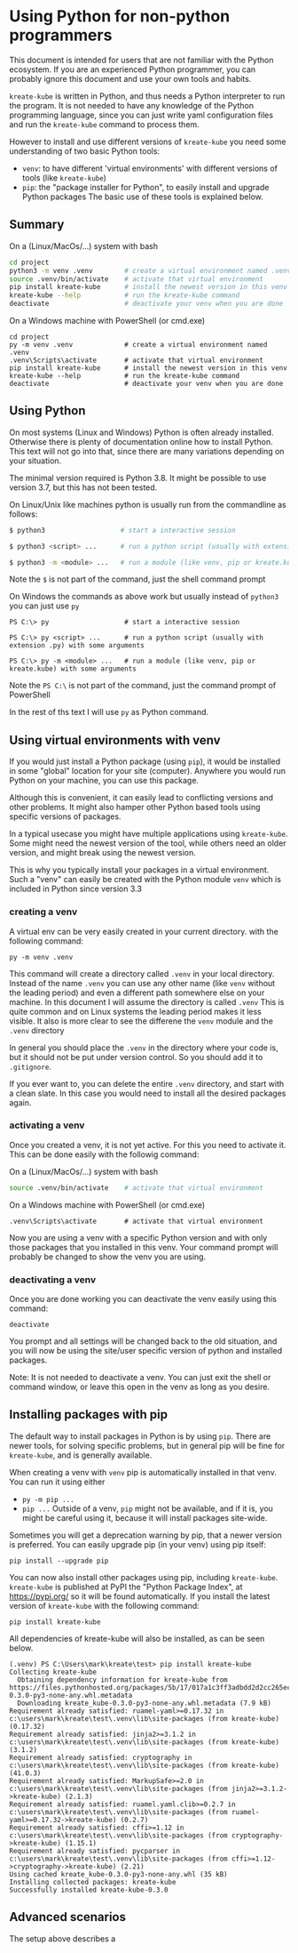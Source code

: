 # Using Python for non-python programmers
This document is intended for users that are not familiar with the Python ecosystem.
If you are an experienced Python programmer, you can probably ignore this document
and use your own tools and habits.

`kreate-kube` is written in Python, and thus needs a Python interpreter to run the program.
It is not needed to have any knowledge of the Python programming language, since you can
just write yaml configuration files and run the `kreate-kube` command to process them.

However to install and use different versions of `kreate-kube` you need some understanding
of two basic Python tools:
- `venv`: to have different 'virtual environments' with different versions of tools (like `kreate-kube`)
- `pip`: the "package installer for Python", to easily install and upgrade Python packages
The basic use of these tools is explained below.

## Summary
On a (Linux/MacOs/...) system with bash
```bash
cd project
python3 -m venv .venv        # create a virtual environment named .venv
source .venv/bin/activate    # activate that virtual environment
pip install kreate-kube      # install the newest version in this venv
kreate-kube --help           # run the kreate-kube command
deactivate                   # deactivate your venv when you are done
```

On a Windows machine with PowerShell (or cmd.exe)
```posh
cd project
py -m venv .venv             # create a virtual environment named .venv
.venv\Scripts\activate       # activate that virtual environment
pip install kreate-kube      # install the newest version in this venv
kreate-kube --help           # run the kreate-kube command
deactivate                   # deactivate your venv when you are done
```


## Using Python
On most systems (Linux and Windows) Python is often already installed.
Otherwise there is plenty of documentation online how to install Python.
This text will not go into that, since there are many variations depending
on your situation.

The minimal version required is Python 3.8.
It might be possible to use version 3.7, but this has not been tested.

On Linux/Unix like machines python is usually run from the commandline as follows:
```bash
$ python3                   # start a interactive session

$ python3 <script> ...      # run a python script (usually with extension .py) with some arguments

$ python3 -m <module> ...   # run a module (like venv, pip or kreate.kube) with some arguments
```
Note the `$` is not part of the command, just the shell command prompt

On Windows the commands as above work but usually instead of `python3` you can just use `py`
```posh
PS C:\> py                   # start a interactive session

PS C:\> py <script> ...      # run a python script (usually with extension .py) with some arguments

PS C:\> py -m <module> ...   # run a module (like venv, pip or kreate.kube) with some arguments
```
Note the `PS C:\` is not part of the command, just the command prompt of PowerShell

In the rest of ths text I will use `py` as Python command.

## Using virtual environments with venv
If you would just install a Python package (using `pip`),
it would be installed in some "global" location for your site (computer).
Anywhere you would run Python on your machine, you can use this package.

Although this is convenient, it can easily lead to conflicting versions and other problems.
It might also hamper other Python based tools using specific versions of packages.

In a typical usecase you might have multiple applications using `kreate-kube`.
Some might need the newest version of the tool, while others need an older version,
and might break using the newest version.

This is why you typically install your packages in a virtual environment.
Such a "venv" can easily be created with the Python module `venv` which is
included in Python since version 3.3

### creating a venv
A virtual env can be very easily created in your current directory. with the following command:
```
py -m venv .venv
```
This command will create a directory called `.venv` in your local directory.
Instead of the name `.venv` you can use any other name (like `venv` without the leading period)
and even a different path somewhere else on your machine.
In this document I will assume the directory is called `.venv`
This is quite common and on Linux systems the leading period makes it less visible.
It also is more clear to see the differene the `venv` module and the `.venv` directory

In general you should place the `.venv`  in the directory where your code is,
but it should not be put under version control.
So you should add it to `.gitignore`.

If you ever want to, you can delete the entire `.venv` directory, and start with a clean slate.
In this case you would need to install all the desired packages again.

### activating a venv
Once you created a venv, it is not yet active.
For this you need to activate it.
This can be done easily with the followig command:

On a (Linux/MacOs/...) system with bash
```bash
source .venv/bin/activate    # activate that virtual environment
```

On a Windows machine with PowerShell (or cmd.exe)
```posh
.venv\Scripts\activate       # activate that virtual environment
```

Now you are using a venv with a specific Python version and
with only those packages that you installed in this venv.
Your command prompt will probably be changed to show the venv you are using.

### deactivating a venv
Once you are done working you can deactivate the venv easily using this command:
```
deactivate
```
You prompt and all settings will be changed back to the old situation,
and you will now be using the site/user specific version of python
and installed packages.

Note: It is not needed to deactivate a venv.
You can just exit the shell or command window, or leave this open
in the venv as long as you desire.

## Installing packages with pip
The default way to install packages in Python is by using `pip`.
There are newer tools, for solving specific problems, but in general
pip will be fine for `kreate-kube`, and is generally available.

When creating a venv with `venv` pip is automatically installed in that venv.
You can run it using either
- `py -m pip ...`
- `pip ...`
Outside of a venv, `pip` might not be available, and if it is, you might be careful using
it, because it will install packages site-wide.

Sometimes you will get a deprecation warning by pip, that a newer version is preferred.
You can easily upgrade pip (in your venv) using pip itself:
```
pip install --upgrade pip
```

You can now also install other packages using pip, including `kreate-kube`.
`kreate-kube` is published at PyPI the "Python Package Index", at https://pypi.org/
so it will be found automatically.
If you install the latest version of `kreate-kube` with the following command:
```
pip install kreate-kube
```
All dependencies of kreate-kube will also be installed, as can be seen below.

```posh
(.venv) PS C:\Users\mark\kreate\test> pip install kreate-kube
Collecting kreate-kube
  Obtaining dependency information for kreate-kube from https://files.pythonhosted.org/packages/5b/17/017a1c3ff3adbdd2d2cc265ec3d4c880fed4f6db6298af0be6c59c4f5b11/kreate_kube-0.3.0-py3-none-any.whl.metadata
  Downloading kreate_kube-0.3.0-py3-none-any.whl.metadata (7.9 kB)
Requirement already satisfied: ruamel-yaml>=0.17.32 in c:\users\mark\kreate\test\.venv\lib\site-packages (from kreate-kube) (0.17.32)
Requirement already satisfied: jinja2>=3.1.2 in c:\users\mark\kreate\test\.venv\lib\site-packages (from kreate-kube) (3.1.2)
Requirement already satisfied: cryptography in c:\users\mark\kreate\test\.venv\lib\site-packages (from kreate-kube) (41.0.3)
Requirement already satisfied: MarkupSafe>=2.0 in c:\users\mark\kreate\test\.venv\lib\site-packages (from jinja2>=3.1.2->kreate-kube) (2.1.3)
Requirement already satisfied: ruamel.yaml.clib>=0.2.7 in c:\users\mark\kreate\test\.venv\lib\site-packages (from ruamel-yaml>=0.17.32->kreate-kube) (0.2.7)
Requirement already satisfied: cffi>=1.12 in c:\users\mark\kreate\test\.venv\lib\site-packages (from cryptography->kreate-kube) (1.15.1)
Requirement already satisfied: pycparser in c:\users\mark\kreate\test\.venv\lib\site-packages (from cffi>=1.12->cryptography->kreate-kube) (2.21)
Using cached kreate_kube-0.3.0-py3-none-any.whl (35 kB)
Installing collected packages: kreate-kube
Successfully installed kreate-kube-0.3.0
```


## Advanced scenarios
The setup above describes a
